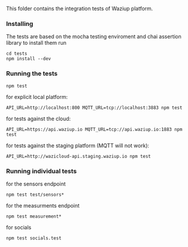 This folder contains the integration tests of Waziup platform.

### Installing

The tests are based on the mocha testing enviroment and chai assertion library to install them run

```
cd tests 
npm install --dev
```

### Running the tests

```
npm test
```

for explicit local platform:

```
API_URL=http://localhost:800 MQTT_URL=tcp://localhost:3883 npm test
```

for tests against the cloud:

```
API_URL=https://api.waziup.io MQTT_URL=tcp://api.waziup.io:1883 npm test
```

for tests against the staging platform (MQTT will not work):

```
API_URL=http://wazicloud-api.staging.waziup.io npm test
```

### Running individual tests 

for the sensors endpoint

```
npm test test/sensors*
```

for the measurments endpoint

```
npm test measurement*
```

for socials

```
npm test socials.test
```
